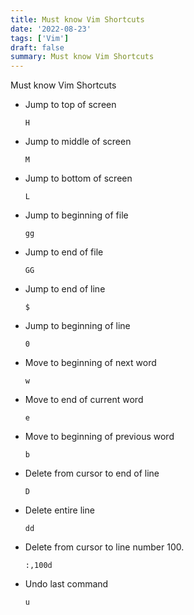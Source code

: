 ```yaml
---
title: Must know Vim Shortcuts
date: '2022-08-23'
tags: ['Vim']
draft: false
summary: Must know Vim Shortcuts
---
```


Must know Vim Shortcuts

- Jump to top of screen

  `H`

- Jump to middle of screen

  `M`

- Jump to bottom of screen

  `L`

- Jump to beginning of file

  `gg`

- Jump to end of file

  `GG`

- Jump to end of line

  `$`

- Jump to beginning of line

  `0`

- Move to beginning of next word

  `w`

- Move to end of current word

  `e`

- Move to beginning of previous word

  `b`

- Delete from cursor to end of line

  `D`

- Delete entire line

  `dd`

- Delete from cursor to line number 100.

  `:,100d`

- Undo last command

  `u`
